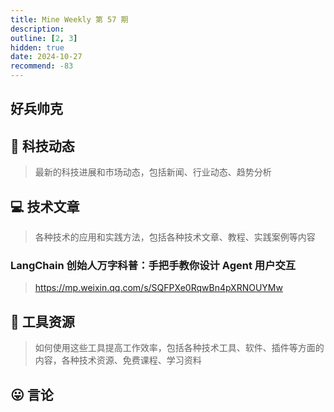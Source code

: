 ```yaml
---
title: Mine Weekly 第 57 期
description:
outline: [2, 3]
hidden: true
date: 2024-10-27
recommend: -83
---
```


## 好兵帅克

## 🚀 科技动态

> 最新的科技进展和市场动态，包括新闻、行业动态、趋势分析

## 💻 技术文章

> 各种技术的应用和实践方法，包括各种技术文章、教程、实践案例等内容

### LangChain 创始人万字科普：手把手教你设计 Agent 用户交互
> https://mp.weixin.qq.com/s/SQFPXe0RqwBn4pXRNOUYMw


## 🔧 工具资源

> 如何使用这些工具提高工作效率，包括各种技术工具、软件、插件等方面的内容，各种技术资源、免费课程、学习资料

## 😛 言论